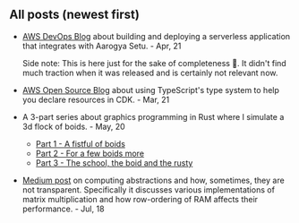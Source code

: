 ## All posts (newest first)

* [AWS DevOps Blog](https://aws.amazon.com/blogs/devops/integrating-with-aarogya-setu-open-api-on-aws-to-ensure-a-safe-workspace/) about building and deploying a serverless application that integrates with Aarogya Setu. - Apr, 21

  Side note: This is here just for the sake of completeness 🖖. It didn't find much traction when it was released and is certainly not relevant now.

* [AWS Open Source Blog](https://aws.amazon.com/blogs/opensource/using-strong-typing-practices-to-declare-a-large-number-of-resources-with-aws-cdk/) about using TypeScript's type system to help you declare resources in CDK. - Mar, 21

* A 3-part series about graphics programming in Rust where I simulate a 3d flock of boids. - May, 20
    * [Part 1 - A fistful of boids](./a-fistful-of-boids.md)
    * [Part 2 - For a few boids more](./for-a-few-boids-more.md)
    * [Part 3 - The school, the boid and the rusty](./the-school-the-boid-and-the-rusty.md)

* [Medium post](https://medium.com/@twitu/a-dive-down-the-levels-of-abstraction-227c96c7933c) on computing abstractions and how, sometimes, they are not transparent. Specifically it discusses various implementations of matrix multiplication and how row-ordering of RAM affects their performance. - Jul, 18
